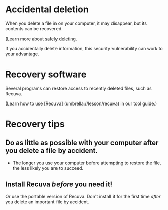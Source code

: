 [Title]: # (File recovery)
[Order]: # (5)

# Accidental deletion

When you delete a file in on your computer, it may disappear, but its contents can be recovered.

(Learn more about [safely deleting](umbrella://lesson/safely-deleting). 

If you accidentally delete information, this security vulnerability can work to your advantage. 

# Recovery software

Several programs can restore access to recently deleted files, such as Recuva. 

(Learn how to use [Recuva] (umbrella://lesson/recuva) in our tool guide.)

# Recovery tips

## Do as little as possible with your computer after you delete a file by accident. 

*	The longer you use your computer before attempting to restore the file, the less likely you are to succeed. 

## Install Recuva *before* you need it! 

Or use the portable version of Recuva. Don't install it for the first time *after* you delete an important file by accident. 
